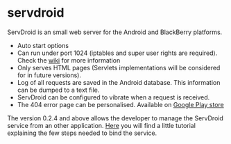servdroid
=========

ServDroid is an small web server for the Android and BlackBerry platforms.

* Auto start options
* Can run under port 1024 (iptables and super user rights are required). Check the [wiki](https://github.com/joanpuigsanz/servdroid/wiki/Use-port-under-1024) for more information
* Only serves HTML pages (Servlets implementations will be considered for in future versions).
* Log of all requests are saved in the Android database. This information can be dumped to a text file.
* ServDroid can be configured to vibrate when a request is received.
* The 404 error page can be personalised.
Available on [Google Play store](https://play.google.com/store/apps/details?id=org.servDroid.web)

The version 0.2.4 and above allows the developer to manage the ServDroid service from an other application. [Here](https://github.com/joanpuigsanz/servdroid/wiki/How-to-bind-servDroid-service) you will find a little tutorial explaining the few steps needed to bind the service.
